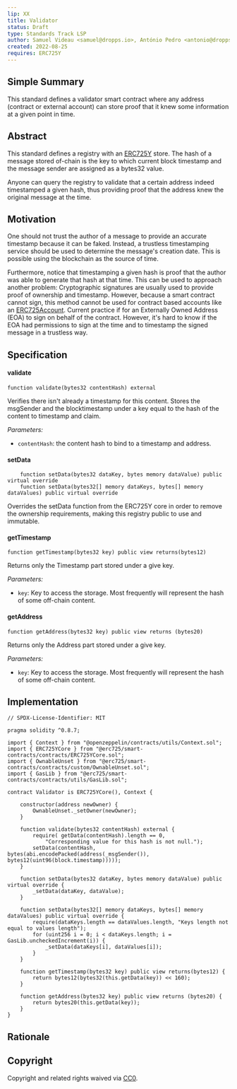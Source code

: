 ```yaml
---
lip: XX
title: Validator
status: Draft
type: Standards Track LSP
author: Samuel Videau <samuel@dropps.io>, António Pedro <antonio@dropps.io>
created: 2022-08-25
requires: ERC725Y
---
```


## Simple Summary

This standard defines a validator smart contract where any address (contract or external account) can store proof that it knew some information at a given point in time.

## Abstract

This standard defines a registry with an [ERC725Y](https://github.com/ethereum/EIPs/blob/master/EIPS/eip-725.md#erc725y) store. The hash of a message stored of-chain is the key to which current block timestamp and the message sender are assigned as a bytes32 value. 

Anyone can query the registry to validate that a certain address indeed timestamped a given hash, thus providing proof that the address knew the original message at the time.

## Motivation

One should not trust the author of a message to provide an accurate timestamp because it can be faked. Instead, a trustless timestamping service should be used to determine the message's creation date. This is possible using the blockchain as the source of time.

Furthermore, notice that timestamping a given hash is proof that the author was able to generate that hash at that time. This can be used to approach another problem: Cryptographic signatures are usually used to provide proof of ownership and timestamp. However, because a smart contract cannot sign, this method cannot be used for contract based accounts like an [ERC725Account](https://github.com/lukso-network/LIPs/blob/main/LSPs/LSP-0-ERC725Account.md). Current practice if for an Externally Owned Address (EOA) to sign on behalf of the contract. However, it's hard to know if the EOA had permissions to sign at the time and to timestamp the signed message in a trustless way. 

## Specification

#### validate

```solidity
function validate(bytes32 contentHash) external
```

Verifies there isn't already a timestamp for this content. Stores the msgSender and the blocktimestamp under a key equal to the hash of the content to timestamp and claim.  

_Parameters:_
- `contentHash`: the content hash to bind to a timestamp and address.

#### setData 

```solidity
    function setData(bytes32 dataKey, bytes memory dataValue) public virtual override
    function setData(bytes32[] memory dataKeys, bytes[] memory dataValues) public virtual override
```

Overrides the setData function from the ERC725Y core in order to remove the ownership requirements, making this registry public to use and immutable.

#### getTimestamp

```solidity
function getTimestamp(bytes32 key) public view returns(bytes12)
```

Returns only the Timestamp part stored under a give key.

_Parameters:_
- `key`: Key to access the storage. Most frequently will represent the hash of some off-chain content.

#### getAddress

```solidity
function getAddress(bytes32 key) public view returns (bytes20)
```
Returns only the Address part stored under a give key.

_Parameters:_
- `key`: Key to access the storage. Most frequently will represent the hash of some off-chain content.

## Implementation

```solidity
// SPDX-License-Identifier: MIT

pragma solidity ^0.8.7;

import { Context } from "@openzeppelin/contracts/utils/Context.sol";
import { ERC725YCore } from "@erc725/smart-contracts/contracts/ERC725YCore.sol";
import { OwnableUnset } from "@erc725/smart-contracts/contracts/custom/OwnableUnset.sol";
import { GasLib } from "@erc725/smart-contracts/contracts/utils/GasLib.sol";

contract Validator is ERC725YCore(), Context {

    constructor(address newOwner) {
        OwnableUnset._setOwner(newOwner);
    }

    function validate(bytes32 contentHash) external {
        require( getData(contentHash).length == 0, 
            "Corresponding value for this hash is not null.");
        setData(contentHash, bytes(abi.encodePacked(address(_msgSender()), bytes12(uint96(block.timestamp)))));
    }

    function setData(bytes32 dataKey, bytes memory dataValue) public virtual override {
        _setData(dataKey, dataValue);
    }

    function setData(bytes32[] memory dataKeys, bytes[] memory dataValues) public virtual override {
        require(dataKeys.length == dataValues.length, "Keys length not equal to values length");
        for (uint256 i = 0; i < dataKeys.length; i = GasLib.uncheckedIncrement(i)) {
            _setData(dataKeys[i], dataValues[i]);
        }
    }

    function getTimestamp(bytes32 key) public view returns(bytes12) {
        return bytes12(bytes32(this.getData(key)) << 160);
    }

    function getAddress(bytes32 key) public view returns (bytes20) {
        return bytes20(this.getData(key));
    }
}
```

## Rationale

## Copyright

Copyright and related rights waived via [CC0](https://creativecommons.org/publicdomain/zero/1.0/).
